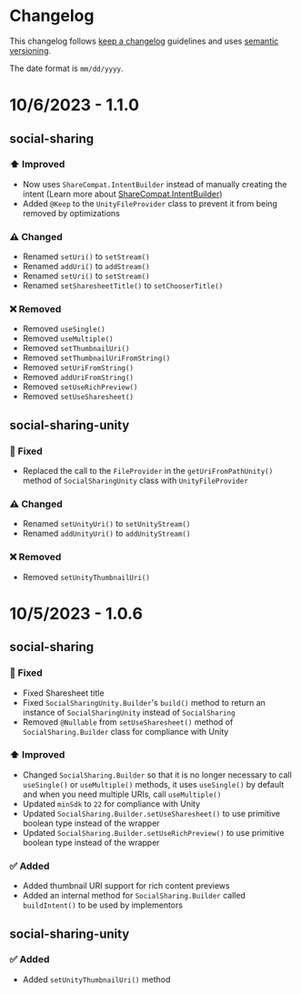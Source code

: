 # Changelog

This changelog follows [keep a changelog](https://keepachangelog.com/) guidelines and uses [semantic versioning](https://semver.org/).

The date format is `mm/dd/yyyy`.

# 10/6/2023 - 1.1.0

## social-sharing

### ⬆️ Improved

- Now uses `ShareCompat.IntentBuilder` instead of manually creating the intent (Learn more about [ShareCompat.IntentBuilder](https://developer.android.com/reference/androidx/core/app/ShareCompat.IntentBuilder))
- Added `@Keep` to the `UnityFileProvider` class to prevent it from being removed by optimizations

### ⚠️ Changed

- Renamed `setUri()` to `setStream()`
- Renamed `addUri()` to `addStream()`
- Renamed `setUri()` to `setStream()`
- Renamed `setSharesheetTitle()` to `setChooserTitle()`

### ❌ Removed

- Removed `useSingle()`
- Removed `useMultiple()`
- Removed `setThumbnailUri()`
- Removed `setThumbnailUriFromString()`
- Removed `setUriFromString()`
- Removed `addUriFromString()`
- Removed `setUseRichPreview()`
- Removed `setUseSharesheet()`

## social-sharing-unity

### 🐞 Fixed

- Replaced the call to the `FileProvider` in the `getUriFromPathUnity()` method of `SocialSharingUnity` class with `UnityFileProvider`

### ⚠️ Changed

- Renamed `setUnityUri()` to `setUnityStream()`
- Renamed `addUnityUri()` to `addUnityStream()`

### ❌ Removed

- Removed `setUnityThumbnailUri()`

# 10/5/2023 - 1.0.6

## social-sharing

### 🐞 Fixed

- Fixed Sharesheet title
- Fixed `SocialSharingUnity.Builder`'s `build()` method to return an instance of `SocialSharingUnity` instead of `SocialSharing`
- Removed `@Nullable` from `setUseSharesheet()` method of `SocialSharing.Builder` class for compliance with Unity

### ⬆️ Improved

- Changed `SocialSharing.Builder` so that it is no longer necessary to call `useSingle()` or `useMultiple()` methods, it uses `useSingle()` by default and when you need multiple URIs, call `useMultiple()`
- Updated `minSdk` to `22` for compliance with Unity
- Updated `SocialSharing.Builder.setUseSharesheet()` to use primitive boolean type instead of the wrapper
- Updated `SocialSharing.Builder.setUseRichPreview()` to use primitive boolean type instead of the wrapper

### ✅ Added

- Added thumbnail URI support for rich content previews
- Added an internal method for `SocialSharing.Builder` called `buildIntent()` to be used by implementors

## social-sharing-unity

### ✅ Added

- Added `setUnityThumbnailUri()` method